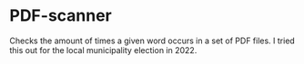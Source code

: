 # PDF-scanner
Checks the amount of times a given word occurs in a set of PDF files. I tried this out for the local municipality election in 2022.
